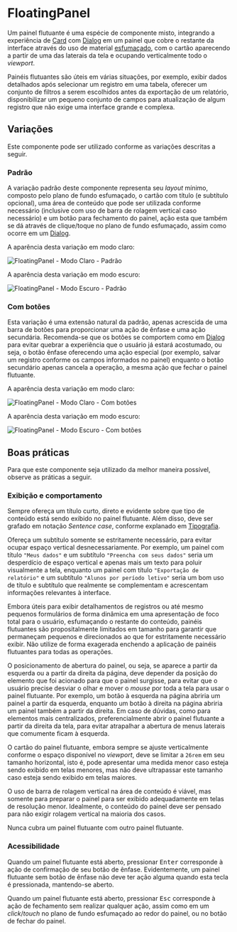 # FloatingPanel

Um painel flutuante é uma espécie de componente misto, integrando a experiência de [Card](./card.md) com [Dialog](./dialog.md) em um painel que cobre o restante da interface através do uso de material [esfumaçado](../guia-visual/camadas-e-materiais.md#esfumaçado), com o cartão aparecendo a partir de uma das laterais da tela e ocupando verticalmente todo o _viewport_.

Painéis flutuantes são úteis em várias situações, por exemplo, exibir dados detalhados após selecionar um registro em uma tabela, oferecer um conjunto de filtros a serem escolhidos antes da exportação de um relatório, disponibilizar um pequeno conjunto de campos para atualização de algum registro que não exige uma interface grande e complexa.

## Variações

Este componente pode ser utilizado conforme as variações descritas a seguir.

### Padrão

A variação padrão deste componente representa seu _layout_ mínimo, composto pelo plano de fundo esfumaçado, o cartão com título (e subtítulo opcional), uma área de conteúdo que pode ser utilizada conforme necessário (inclusive com uso de barra de rolagem vertical caso necessário) e um botão para fechamento do painel, ação esta que também se dá através de clique/toque no plano de fundo esfumaçado, assim como ocorre em um [Dialog](./dialog.md).

A aparência desta variação em modo claro:

![FloatingPanel - Modo Claro - Padrão](~@source/assets/images/component-floatingpanel-light-standard.png)

A aparência desta variação em modo escuro:

![FloatingPanel - Modo Escuro - Padrão](~@source/assets/images/component-floatingpanel-dark-standard.png)

### Com botões

Esta variação é uma extensão natural da padrão, apenas acrescida de uma barra de botões para proporcionar uma ação de ênfase e uma ação secundária. Recomenda-se que os botões se comportem como em [Dialog](./dialog.md) para evitar quebrar a experiência que o usuário já estará acostumado, ou seja, o botão ênfase oferecendo uma ação especial (por exemplo, salvar um registro conforme os campos informados no painel) enquanto o botão secundário apenas cancela a operação, a mesma ação que fechar o painel flutuante.

A aparência desta variação em modo claro:

![FloatingPanel - Modo Claro - Com botões](~@source/assets/images/component-floatingpanel-light-withbuttons.png)

A aparência desta variação em modo escuro:

![FloatingPanel - Modo Escuro - Com botões](~@source/assets/images/component-floatingpanel-dark-withbuttons.png)

## Boas práticas

Para que este componente seja utilizado da melhor maneira possível, observe as práticas a seguir.

### Exibição e comportamento

Sempre ofereça um título curto, direto e evidente sobre que tipo de conteúdo está sendo exibido no painel flutuante. Além disso, deve ser grafado em notação _Sentence case_, conforme explanado em [Tipografia](../guia-visual/tipografia.md#regras-de-formatação).

Ofereça um subtítulo somente se estritamente necessário, para evitar ocupar espaço vertical desnecessariamente. Por exemplo, um painel com título `"Meus dados"` e um subtítulo `"Preencha com seus dados"` seria um desperdício de espaço vertical e apenas mais um texto para poluir visualmente a tela, enquanto um painel com título `"Exportação de relatório"` e um subtítulo `"Alunos por período letivo"` seria um bom uso de título e subtítulo que realmente se complementam e acrescentam informações relevantes à interface.

Embora úteis para exibir detalhamentos de registros ou até mesmo pequenos formulários de forma dinâmica em uma apresentação de foco total para o usuário, esfumaçando o restante do conteúdo, painéis flutuantes são propositalmente limitados em tamanho para garantir que permaneçam pequenos e direcionados ao que for estritamente necessário exibir. Não utilize de forma exagerada enchendo a aplicação de painéis flutuantes para todas as operações.

O posicionamento de abertura do painel, ou seja, se aparece a partir da esquerda ou a partir da direita da página, deve depender da posição do elemento que foi acionado para que o painel surgisse, para evitar que o usuário precise desviar o olhar e mover o _mouse_ por toda a tela para usar o painel flutuante. Por exemplo, um botão à esquerda na página abriria um painel a partir da esquerda, enquanto um botão à direita na página abriria um painel também a partir da direita. Em caso de dúvidas, como para elementos mais centralizados, preferencialmente abrir o painel flutuante a partir da direita da tela, para evitar atrapalhar a abertura de menus laterais que comumente ficam à esquerda.

O cartão do painel flutuante, embora sempre se ajuste verticalmente conforme o espaço disponível no _viewport_, deve se limitar a `26rem` em seu tamanho horizontal, isto é, pode apresentar uma medida menor caso esteja sendo exibido em telas menores, mas não deve ultrapassar este tamanho caso esteja sendo exibido em telas maiores.

O uso de barra de rolagem vertical na área de conteúdo é viável, mas somente para preparar o painel para ser exibido adequadamente em telas de resolução menor. Idealmente, o conteúdo do painel deve ser pensado para não exigir rolagem vertical na maioria dos casos.

Nunca cubra um painel flutuante com outro painel flutuante.

### Acessibilidade

Quando um painel flutuante está aberto, pressionar <kbd>Enter</kbd> corresponde à ação de confirmação de seu botão de ênfase. Evidentemente, um painel flutuante sem botão de ênfase não deve ter ação alguma quando esta tecla é pressionada, mantendo-se aberto.

Quando um painel flutuante está aberto, pressionar <kbd>Esc</kbd> corresponde à ação de fechamento sem realizar qualquer ação, assim como em um _click_/_touch_ no plano de fundo esfumaçado ao redor do painel, ou no botão de fechar do painel.
